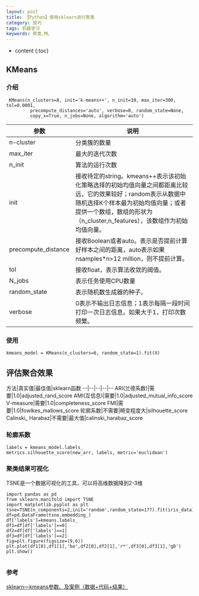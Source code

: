 ```yaml
---
layout: post
title: 【Python】使用sklearn进行聚类
category: 技巧
tags: 机器学习
keywords: 聚类,ML
---
```

* content
{:toc}


## KMeans


### 介绍
```
 KMeans(n_clusters=8, init='k-means++', n_init=10, max_iter=300, tol=0.0001,   
         precompute_distances='auto', verbose=0, random_state=None,  
         copy_x=True, n_jobs=None, algorithm='auto')
```
参数|说明
--|--
n-cluster|分类簇的数量
max_iter|最大的迭代次数
n_init|算法的运行次数
init|接收待定的string。kmeans++表示该初始化策略选择的初始均值向量之间都距离比较远，它的效果较好；random表示从数据中随机选择K个样本最为初始均值向量；或者提供一个数组，数组的形状为（n_cluster,n_features），该数组作为初始均值向量。
precompute_distance|接收Boolean或者auto。表示是否提前计算好样本之间的距离，auto表示如果nsamples*n>12 million，则不提前计算。
tol|接收float，表示算法收敛的阈值。
N_jobs|表示任务使用CPU数量
random_state|表示随机数生成器的种子。
verbose|0表示不输出日志信息；1表示每隔一段时间打印一次日志信息。如果大于1，打印次数频繁。
### 使用


```
kmeans_model = KMeans(n_clusters=6, random_state=1).fit(X)
```







## 评估聚合效果


方法|真实值|最佳值|sklearn函数
--|--|--|--|--
ARI(兰德系数)|需要|1.0|adjusted_rand_score
AMI(互信息)|需要|1.0|adjusted_mutual_info_score
V-measure|需要|1.0|completeness_score
FMI|需要|1.0|fowlkes_mallows_score
轮廓系数|不需要|畸变程度大|silhouette_score
Calinski_ Harabaz|不需要|最大值|calinski_harabaz_score



### 轮廓系数
```
labels = kmeans_model.labels_
metrics.silhouette_score(new_arr, labels, metric='euclidean')
```

### 聚类结果可视化


TSNE是一个数据可视化的工具，可以将高维数据降到2-3维
```
import pandas as pd
from sklearn.manifold import TSNE
import matplotlib.pyplot as plt
tsne=TSNE(n_components=2,init='random',random_state=177).fit(iris_data)
df=pd.DataFrame(tsne.embedding_)
df['labels']=kmeans.labels_
df1=df[df['labels']==0]
df2=df[df['labels']==1]
df3=df[df['labels']==2]
fig=plt.figure(figsize=(9,6))
plt.plot(df1[0],df1[1],'bo',df2[0],df2[1],'r*',df3[0],df3[1],'gD')
plt.show()


```

### 参考

[sklearn—kmeans参数、及案例（数据+代码+结果）](https://blog.csdn.net/Monk_donot_know/article/details/86681938)